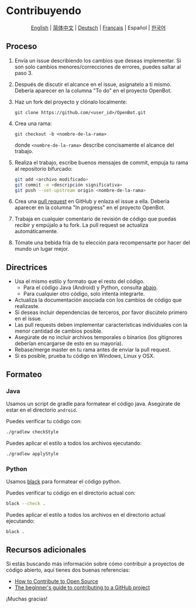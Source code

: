 # Contribuyendo

<p align="center">
  <a href="CONTRIBUTING.md">English</a> |
  <a href="CONTRIBUTING.zh-CN.md">简体中文</a> |
  <a href="CONTRIBUTING.de-DE.md">Deutsch</a> |
  <a href="CONTRIBUTING.fr-FR.md">Français</a> |
  <span>Español</span> |
  <a href="CONTRIBUTING.ko-KR.md">한국어</a>
</p>

## Proceso

1. Envía un issue describiendo los cambios que deseas implementar. Si son solo cambios menores/correcciones de errores, puedes saltar al paso 3.
2. Después de discutir el alcance en el issue, asígnatelo a ti mismo. Debería aparecer en la columna "To do" en el proyecto OpenBot.
3. Haz un fork del proyecto y clónalo localmente:

   `git clone https://github.com/<user_id>/OpenBot.git`

4. Crea una rama:

   `git checkout -b <nombre-de-la-rama>`

   donde `<nombre-de-la-rama>` describe concisamente el alcance del trabajo.

5. Realiza el trabajo, escribe buenos mensajes de commit, empuja tu rama al repositorio bifurcado:

   ```bash
   git add <archivo modificado>
   git commit -m <descripción significativa>
   git push --set-upstream origin <nombre-de-la-rama>
   ```

6. Crea una [pull request](https://github.com/ob-f/OpenBot/pulls) en GitHub y enlaza el issue a ella. Debería aparecer en la columna "In progress" en el proyecto OpenBot.
7. Trabaja en cualquier comentario de revisión de código que puedas recibir y empújalo a tu fork. La pull request se actualiza automáticamente.
8. Tómate una bebida fría de tu elección para recompensarte por hacer del mundo un lugar mejor.

## Directrices

- Usa el mismo estilo y formato que el resto del código.
  - Para el código Java (Android) y Python, consulta [abajo](#Formatting).
  - Para cualquier otro código, solo intenta integrarte.
- Actualiza la documentación asociada con los cambios de código que realizaste.
- Si deseas incluir dependencias de terceros, por favor discútelo primero en el issue.
- Las pull requests deben implementar características individuales con la menor cantidad de cambios posible.
- Asegúrate de no incluir archivos temporales o binarios (los gitignores deberían encargarse de esto en su mayoría).
- Rebase/merge master en tu rama antes de enviar la pull request.
- Si es posible, prueba tu código en Windows, Linux y OSX.

## Formateo

### Java

Usamos un script de gradle para formatear el código java. Asegúrate de estar en el directorio `android`.

Puedes verificar tu código con:

```bash
./gradlew checkStyle
```

Puedes aplicar el estilo a todos los archivos ejecutando:

```bash
./gradlew applyStyle
```

### Python

Usamos [black](https://pypi.org/project/black/) para formatear el código python.

Puedes verificar tu código en el directorio actual con:

```bash
black --check .
```

Puedes aplicar el estilo a todos los archivos en el directorio actual ejecutando:

```bash
black .
```

## Recursos adicionales

Si estás buscando más información sobre cómo contribuir a proyectos de código abierto, aquí tienes dos buenas referencias:

- [How to Contribute to Open Source](http://opensource.guide/how-to-contribute/)
- [The beginner's guide to contributing to a GitHub project](https://akrabat.com/the-beginners-guide-to-contributing-to-a-github-project/)

¡Muchas gracias!
